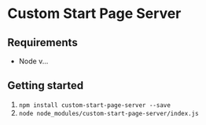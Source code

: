 # Custom Start Page Server

## Requirements

- Node v...

## Getting started

1. `npm install custom-start-page-server --save`
2. `node node_modules/custom-start-page-server/index.js`
